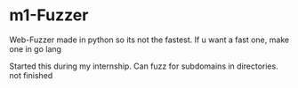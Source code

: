 # m1-Fuzzer
Web-Fuzzer made in python so its not the fastest. If u want a fast one, make one in go lang

Started this during my internship. Can fuzz for subdomains in directories. not finished 
